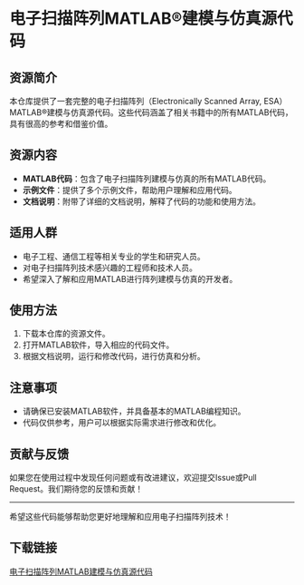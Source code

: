 # 电子扫描阵列MATLAB®建模与仿真源代码

## 资源简介

本仓库提供了一套完整的电子扫描阵列（Electronically Scanned Array, ESA）MATLAB®建模与仿真源代码。这些代码涵盖了相关书籍中的所有MATLAB代码，具有很高的参考和借鉴价值。

## 资源内容

- **MATLAB代码**：包含了电子扫描阵列建模与仿真的所有MATLAB代码。
- **示例文件**：提供了多个示例文件，帮助用户理解和应用代码。
- **文档说明**：附带了详细的文档说明，解释了代码的功能和使用方法。

## 适用人群

- 电子工程、通信工程等相关专业的学生和研究人员。
- 对电子扫描阵列技术感兴趣的工程师和技术人员。
- 希望深入了解和应用MATLAB进行阵列建模与仿真的开发者。

## 使用方法

1. 下载本仓库的资源文件。
2. 打开MATLAB软件，导入相应的代码文件。
3. 根据文档说明，运行和修改代码，进行仿真和分析。

## 注意事项

- 请确保已安装MATLAB软件，并具备基本的MATLAB编程知识。
- 代码仅供参考，用户可以根据实际需求进行修改和优化。

## 贡献与反馈

如果您在使用过程中发现任何问题或有改进建议，欢迎提交Issue或Pull Request。我们期待您的反馈和贡献！

---

希望这些代码能够帮助您更好地理解和应用电子扫描阵列技术！

## 下载链接

[电子扫描阵列MATLAB建模与仿真源代码](https://pan.quark.cn/s/4731838f110e)